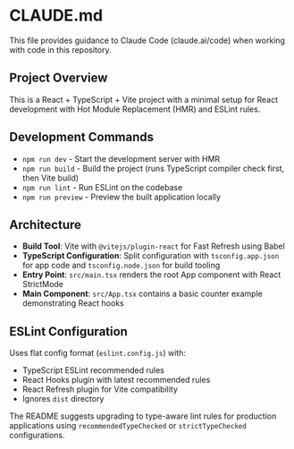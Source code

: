 # CLAUDE.md

This file provides guidance to Claude Code (claude.ai/code) when working with code in this repository.

## Project Overview

This is a React + TypeScript + Vite project with a minimal setup for React development with Hot Module Replacement (HMR) and ESLint rules.

## Development Commands

- `npm run dev` - Start the development server with HMR
- `npm run build` - Build the project (runs TypeScript compiler check first, then Vite build)
- `npm run lint` - Run ESLint on the codebase
- `npm run preview` - Preview the built application locally

## Architecture

- **Build Tool**: Vite with `@vitejs/plugin-react` for Fast Refresh using Babel
- **TypeScript Configuration**: Split configuration with `tsconfig.app.json` for app code and `tsconfig.node.json` for build tooling
- **Entry Point**: `src/main.tsx` renders the root App component with React StrictMode
- **Main Component**: `src/App.tsx` contains a basic counter example demonstrating React hooks

## ESLint Configuration

Uses flat config format (`eslint.config.js`) with:
- TypeScript ESLint recommended rules
- React Hooks plugin with latest recommended rules  
- React Refresh plugin for Vite compatibility
- Ignores `dist` directory

The README suggests upgrading to type-aware lint rules for production applications using `recommendedTypeChecked` or `strictTypeChecked` configurations.